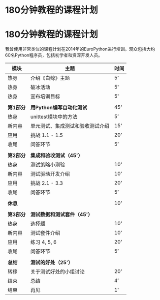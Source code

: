# 180分钟教程的课程计划

# 180分钟教程的课程计划

我曾使用非常类似的课程计划在2014年的EuroPython进行培训。观众包括大约60名Python程序员，包括初学者和资深开发人员。

| 模块 | 主题 | 时间 |
| --- | --- | --- |
| 热身 | 介绍《白鲸》主题 | 5' |
| 热身 | 破冰活动 | 5' |
| 热身 | 宣布培训目标 | 5' |
|  |
| **第1部分** | **用Python编写自动化测试** | 45’ |
| 热身 | unittest模块中的方法 | 5’ |
| 新内容 | 单元测试、集成测试和验收测试介绍 | 15’ |
| 应用 | 挑战 1.1 - 1.5 | 20’ |
| 收尾 | 问答环节 | 5’ |
|  |
| **第2部分** | **集成和验收测试（45'）** |  |
| 热身 | 测试策略小测验 | 10' |
| 新内容 | 测试驱动开发介绍 | 10’ |
| 应用 | 挑战 2.1 - 3.3 | 20' |
| 收尾 | 问答环节 | 5’ |
|  |
| **休息** |  | 10’ |
|  |
| **第3部分** | **测试数据和测试套件（45'）** |  |
| 热身 | 选择题 | 10' |
| 新内容 | 测试套件介绍 | 10’ |
| 应用 | 练习 4, 5, 6 | 20' |
| 收尾 | 问答环节 | 5’ |
|  |
| **总结** | **测试的好处（25'）** |  |
| 转移 | 关于测试好处的小组讨论 | 20’ |
| 结束 | 总结 | 4’ |
| 结束 | 再见 | 1' |

